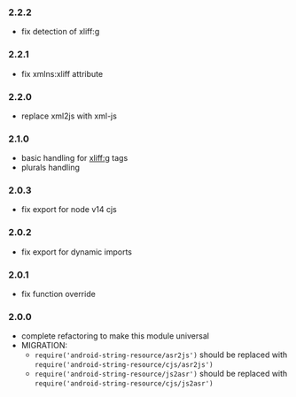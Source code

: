 ### 2.2.2

- fix detection of xliff:g

### 2.2.1

- fix xmlns:xliff attribute

### 2.2.0

- replace xml2js with xml-js

### 2.1.0

- basic handling for <xliff:g> tags
- plurals handling

### 2.0.3

- fix export for node v14 cjs

### 2.0.2

- fix export for dynamic imports

### 2.0.1

- fix function override

### 2.0.0

- complete refactoring to make this module universal
- MIGRATION:
    - `require('android-string-resource/asr2js')` should be replaced with `require('android-string-resource/cjs/asr2js')`
    - `require('android-string-resource/js2asr')` should be replaced with `require('android-string-resource/cjs/js2asr')`
